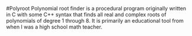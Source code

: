 #Polyroot
Polynomial root finder is a procedural program originally written in C with some C++ syntax that finds all real and complex
roots of polynomials of degree 1 through 8. It is primarily an educational tool from when I was a high school math teacher.
